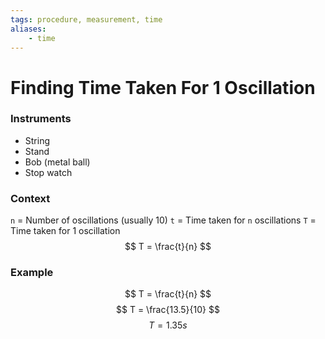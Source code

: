 ```yaml
---
tags: procedure, measurement, time
aliases:
    - time
---
```

# Finding Time Taken For 1 Oscillation
### Instruments
- String
- Stand
- Bob (metal ball)
- Stop watch
### Context
`n` = Number of oscillations (usually 10)
`t` = Time taken for `n` oscillations
`T` = Time taken for 1 oscillation
$$
	T = \frac{t}{n}
$$
### Example
$$
	T = \frac{t}{n}
$$
$$
	T = \frac{13.5}{10}
$$
$$
	T = 1.35s
$$

